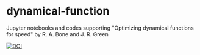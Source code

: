# dynamical-function
Jupyter notebooks and codes supporting "Optimizing dynamical functions for speed" by R. A. Bone and J. R. Green

[![DOI](https://zenodo.org/badge/513167718.svg)](https://zenodo.org/badge/latestdoi/513167718)
